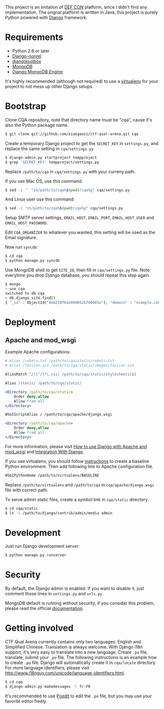 This project is an imitation of [DEF CON](https://www.defcon.org/) platform, since I didn't find any implementation. The orignal platform is written in Java, this project is purely Python powered with [Django](https://www.djangoproject.com/) framework.

# Requirements #

- Python 2.6 or later
- [Django-nonrel](http://www.allbuttonspressed.com/projects/django-nonrel)
- [djangotoolbox](http://www.allbuttonspressed.com/projects/djangotoolbox)
- [MongoDB](http://www.mongodb.org/)
- [Django MongoDB Engine](http://django-mongodb.org/)

It's highly recommended (although not required) to use a [virtualenv](http://virtualenv.org/) for your project to not mess up other Django setups.

# Bootstrap #

Clone CQA repository, note that directory name must be "cqa", cause it's also the Python package name.

```bash
$ git clone git://github.com/xiaogaozi/ctf-qual-arena.git cqa
```

Create a temporary Django project to get the `SECRET_KEY` in `settings.py`, and replace the same setting in `cqa/settings.py`.

```bash
$ django-admin.py startproject tempproject
$ grep 'SECRET_KEY' tempproject/settings.py
```

Replace `/path/to/cqa` in `cqa/settings.py` with your curreny path.

If you use Mac OS, use this command:

```bash
$ sed -i '' "s%/path/to/cqa%$(pwd)/cqa%g" cqa/settings.py
```

And Linux user use this command:

```bash
$ sed -i "s%/path/to/cqa%$(pwd)/cqa%g" cqa/settings.py
```

Setup SMTP server settings, `EMAIL_HOST`, `EMAIL_PORT`, `EMAIL_HOST_USER` and `EMAIL_HOST_PASSWORD`.

Edit `CQA_ORGANIZER` to whatever you wanted, this setting will be used as the Email signature.

Now run `syncdb`:

```bash
$ cd cqa
$ python manage.py syncdb
```

Use MongoDB shell to get `SITE_ID`, then fill in `cqa/settings.py` file. Note: everytime you drop Django database, you should repeat this step again.

```bash
$ mongo
> use cqa
switched to db cqa
> db.django_site.find()
{ "_id" : ObjectId("4e8210f6ae990052bf00001e"), "domain" : "example.com", "name" : "example.com" }
```

# Deployment #

## Apache and mod_wsgi ##

Example Apache configurations:

```apache
# Alias /robots.txt /path/to/cqa/static/robots.txt
# Alias /favicon.ico /path/to/cqa/static/images/favicon.ico

AliasMatch ^/([^/]*\.css) /path/to/cqa/static/stylesheets/$1

Alias /static/ /path/to/cqa/static/

<Directory /path/to/cqa/static>
    Order deny,allow
    Allow from all
</Directory>

WSGIScriptAlias / /path/to/cqa/apache/django.wsgi

<Directory /path/to/cqa/apache>
    Order deny,allow
    Allow from all
</Directory>
```

For more information, please visit [How to use Django with Apache and mod_wsgi](https://docs.djangoproject.com/en/1.3/howto/deployment/modwsgi/) and [Integration With Django](http://code.google.com/p/modwsgi/wiki/IntegrationWithDjango).

If you use virtualenv, you should follow [instructions](http://code.google.com/p/modwsgi/wiki/VirtualEnvironments#Baseline_Environment) to create a baseline Python environment. Then add following line to Apache configuration file.

```apache
WSGIPythonHome /path/to/virtualenv/BASELINE
```

Replace `/path/to/virtualenv` and `/path/to/cqa` in `cqa/apache/django.wsgi` file with correct path.

To serve admin static files, create a symbol link in `cqa/static` directory.

```bash
$ cd cqa/static
$ ln -s /path/to/django/contrib/admin/media admin
```

# Development #

Just run Django development server:

```bash
$ python manage.py runserver
```

# Security #

By default, the Django admin is enabled. If you want to disable it, just comment those lines in `settings.py` and `urls.py`.

MongoDB default is running without security, if you consider this problem, please read the official [documentation](http://www.mongodb.org/display/DOCS/Security+and+Authentication).

# Getting involved #

CTF Qual Arena currently contains only two languages: English and Simplified Chinese. Translation is always welcome. With Django i18n support, it's very easy to translate into a new language. Create `.po` file, translate, submit your `.po` file. The following instructions is an example how to create `.po` file. Django will automatically create it in `cqa/locale` directory. For more language identifiers, please visit http://www.i18nguy.com/unicode/language-identifiers.html.

```bash
$ cd cqa
$ django-admin.py makemessages -l fr-FR
```

It's recommended to use [Poedit](http://www.poedit.net/) to edit the `.po` file, but you may use your favorite editor freely.

